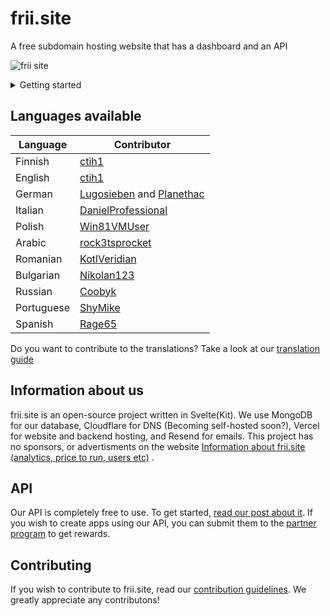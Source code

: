 # frii.site
A free subdomain hosting website that has a dashboard and an API


![frii site](https://github.com/user-attachments/assets/81506c74-981e-4f73-a440-6ce7d4f95513)


<details>
<summary>Getting started</summary>
## Getting started

To get yourself a free subdomain, register an account at https://frii.site/account.
![image](https://github.com/ctih1/frii.site-frontend/assets/78687256/ad214b43-cdcf-440c-8627-8d24339283e5)


 Afer that, go to [the dashboard](https://frii.site/dashboard), and register a new domain by typing your domain (ex: super-awesome-domain.frii.site) to the "Register a new domain" field, then click the magnification glass icon. Make sure to refresh the page after this to show the changes
![image-1](https://github.com/ctih1/frii.site-frontend/assets/78687256/c5868c9c-6b5a-4f53-b3d9-7b96eab56c20)


 ## Managing your domain
 Managing your domain using frii.site is very easy.

 ### Changing types
 Select your domain on the dashboard, and click the type dropdown. ![image-2](https://github.com/ctih1/frii.site-frontend/assets/78687256/00e658d0-851c-49b2-aaed-a56f650770a1)

 Make sure to set a value that is appropriate for each type. Hit the "save" button after this.

 ### Changing your domains content
 Changing your domains "content" is by changing the value field. ![image-3](https://github.com/ctih1/frii.site-frontend/assets/78687256/ca6f8dc9-3087-47f8-ae7d-0df8526a392a)

 ### Deleting your domain
 Sometimes you don't want to own a domain anymore, in that case hit the red recycle bin button next to the save button. You have to wait 15 seconds to confirm this action. ![image-4](https://github.com/ctih1/frii.site-frontend/assets/78687256/51abef48-7ca8-476c-b704-28314eb26d79)

 ## Account management
 ### Deleting your account
 Deleting your account can be done in [the account settings](https://frii.site/account/manage).
 Hit the "delete your account" button there. ![image-5](https://github.com/ctih1/frii.site-frontend/assets/78687256/1c90a630-22a4-4d86-972c-58845bbeadb3)
 This will give you a 15 second countdown

![image-6](https://github.com/ctih1/frii.site-frontend/assets/78687256/d06fb706-bdc3-46a3-a248-14dbe74e0f8c)

 After the countdown is finished, you will get an email confirmation about deleting your account. If you wish to delete your account, open the link.

![image-7](https://github.com/ctih1/frii.site-frontend/assets/78687256/da8bffca-3f53-4652-9166-9d6e8779f141)

 ### Downloading your data
 You can download the data we collect about you by pressing the "Download data button" in [the account settings](https://frii.site/account/manage)
![image-5](https://github.com/ctih1/frii.site-frontend/assets/78687256/1c90a630-22a4-4d86-972c-58845bbeadb3)

 After a short while, you should see that a download has started for your account data.

![image-8](https://github.com/ctih1/frii.site-frontend/assets/78687256/e4c14858-ffa3-4f0c-b9bd-68fc7057810b)


## Missing something?
More info can be found on [our wiki](https://github.com/ctih1/frii.site-frontend/wiki)

</details>

## Languages available

| Language | Contributor |
| -------- | ----------- |
| Finnish | [ctih1](https://github.com/ctih1) |
| English | [ctih1](https://github.com/ctih1) |
| German  | [Lugosieben](https://github.com/lugosieben) and [Planethac](https://github.com/Planethac) |
| Italian | [DanielProfessional](https://github.com/danielprofessional) |
| Polish | [Win81VMUser](https://github.com/win81vmuser) |
| Arabic | [rock3tsprocket](https://github.com/rock3tsprocket) |
| Romanian | [KotlVeridian](https://github.com/KotlVeridian) |
| Bulgarian | [Nikolan123](https://github.com/nikolan123) |
| Russian | [Coobyk](https://github.com/Coobyk) |
| Portuguese | [ShyMike](https://github.com/ImShyMike) |
| Spanish | [Rage65](https://github.com/Rage65) |

Do you want to contribute to the translations? Take a look at our [translation guide](https://github.com/ctih1/frii.site-frontend/wiki/Translation-guide)

## Information about us
frii.site is an open-source project written in Svelte(Kit). We use MongoDB for our database, Cloudflare for DNS (Becoming self-hosted soon?), Vercel for website and backend hosting, and Resend for emails. This project has no sponsors, or advertisments on the website [Information about frii.site (analytics, price to run, users etc)](https://github.com/ctih1/frii.site-frontend/discussions/88) .

## API
Our API is completely free to use. To get started, [read our post about it](https://github.com/ctih1/frii.site-frontend/discussions/90). If you wish to create apps using our API, you can submit them to the [partner program](https://github.com/ctih1/frii.site-frontend/discussions/67) to get rewards.

## Contributing
If you wish to contribute to frii.site, read our [contribution guidelines](https://github.com/ctih1/frii.site-frontend/blob/master/.github/CONTRIBUTING.md). We greatly appreciate any contributons!
